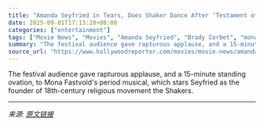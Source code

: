 ```yaml
---
title: "Amanda Seyfried in Tears, Does Shaker Dance After ‘Testament of Ann Lee’ World Premiere at Venice Film Festival"
date: 2025-09-01T17:13:20+08:00
categories: ["entertainment"]
tags: ["Movie News", "Movies", "Amanda Seyfried", "Brady Corbet", "mona fastvold", "Venice 2025", "Venice Film Festival"]
summary: "The festival audience gave rapturous applause, and a 15-minute standing ovation, to Mona Fastvold's period musical, which stars Seyfried as the founder of 18th-century religious movement the Shakers."
source_url: "https://www.hollywoodreporter.com/movies/movie-news/amanda-seyfried-testament-of-ann-lee-world-premiere-venice-1236358225/"
---
```


The festival audience gave rapturous applause, and a 15-minute standing ovation, to Mona Fastvold's period musical, which stars Seyfried as the founder of 18th-century religious movement the Shakers.

---

*来源: [原文链接](https://www.hollywoodreporter.com/movies/movie-news/amanda-seyfried-testament-of-ann-lee-world-premiere-venice-1236358225/)*
